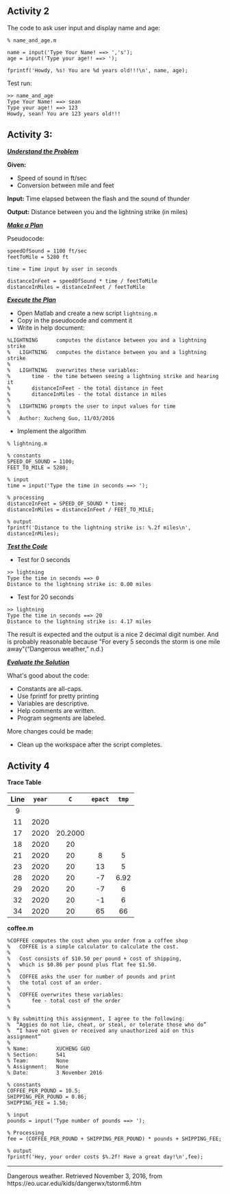 ## Activity 2

The code to ask user input and display name and age:

```
% name_and_age.m

name = input('Type Your Name! ==> ','s');
age = input('Type your age!! ==> ');

fprintf('Howdy, %s! You are %d years old!!!\n', name, age);
```

Test run:

```
>> name_and_age
Type Your Name! ==> sean
Type your age!! ==> 123
Howdy, sean! You are 123 years old!!!
```

## Activity 3:

<u>***Understand the Problem***</u>

**Given:**

- Speed of sound in ft/sec
- Conversion between mile and feet

**Input:** Time elapsed between the flash and the sound of thunder

**Output:** Distance between you and the lightning strike (in miles)

<u>***Make a Plan***</u>

Pseudocode:

```
speedOfSound = 1100 ft/sec
feetToMile = 5280 ft

time = Time input by user in seconds

distanceInFeet = speedOfSound * time / feetToMile
distanceInMiles = distanceInFeet / feetToMile
```

<u>***Execute the Plan***</u>

 - Open Matlab and create a new script `lightning.m`
 - Copy in the pseudocode and comment it
 - Write in help document:

```
%LIGHTNING      computes the distance between you and a lightning strike
%   LIGHTNING   computes the distance between you and a lightning strike
%
%   LIGHTNING   overwrites these variables:
%       time - the time between seeing a lightning strike and hearing it
%       distanceInFeet - the total distance in feet
%       ditanceInMiles - the total distance in miles
%
%   LIGHTNING prompts the user to input values for time
%
%   Author: Xucheng Guo, 11/03/2016
```

 - Implement the algorithm

```
% lightning.m

% constants
SPEED_OF_SOUND = 1100;
FEET_TO_MILE = 5280;

% input
time = input('Type the time in seconds ==> ');

% processing
distanceInFeet = SPEED_OF_SOUND * time;
distanceInMiles = distanceInFeet / FEET_TO_MILE;

% output
fprintf('Distance to the lightning strike is: %.2f miles\n', distanceInMiles);
```

<u>***Test the Code***</u>

- Test for 0 seconds

```
>> lightning
Type the time in seconds ==> 0
Distance to the lightning strike is: 0.00 miles
```

- Test for 20 seconds

```
>> lightning
Type the time in seconds ==> 20
Distance to the lightning strike is: 4.17 miles
```

The result is expected and the output is a nice 2 decimal digit number. And is probably reasonable because "For every 5 seconds the storm is one mile away"(“Dangerous weather,” n.d.)

<u>***Evaluate the Solution***</u>

What's good about the code:
- Constants are all-caps.
- Use fprintf for pretty printing
- Variables are descriptive.
- Help comments are written.
- Program segments are labeled.

More changes could be made:
- Clean up the workspace after the script completes.

## Activity 4

**Trace Table**

|Line|`year`|`C`|`epact`|`tmp`|
|:---:|:---:|:---:|:---:|:---:|
|9|||||
|11|2020||||
|17|2020|20.2000|||
|18|2020|20|||
|21|2020|20|8|5|
|23|2020|20|13|5|
|28|2020|20|-7|6.92|
|29|2020|20|-7|6|
|32|2020|20|-1|6|
|34|2020|20|65|66|

**coffee.m**

```
%COFFEE computes the cost when you order from a coffee shop
%   COFFEE is a simple calculator to calculate the cost.
%
%   Cost consists of $10.50 per pound + cost of shipping,
%   which is $0.86 per pound plus flat fee $1.50.
%
%   COFFEE asks the user for number of pounds and print
%   the total cost of an order.
%
%   COFFEE overwrites these variables:
%       fee - total cost of the order
%

% By submitting this assignment, I agree to the following:
%  “Aggies do not lie, cheat, or steal, or tolerate those who do”
%  “I have not given or received any unauthorized aid on this assignment”
%
% Name: 		XUCHENG GUO
% Section:      541
% Team:         None
% Assignment:   None
% Date:         3 November 2016

% constants
COFFEE_PER_POUND = 10.5;
SHIPPING_PER_POUND = 0.86;
SHIPPING_FEE = 1.50;

% input
pounds = input('Type number of pounds ==> ');

% Processing
fee = (COFFEE_PER_POUND + SHIPPING_PER_POUND) * pounds + SHIPPING_FEE;

% output
fprintf('Hey, your order costs $%.2f! Have a great day!\n',fee);
```


<hr />
Dangerous weather. Retrieved November 3, 2016, from https://eo.ucar.edu/kids/dangerwx/tstorm6.htm
